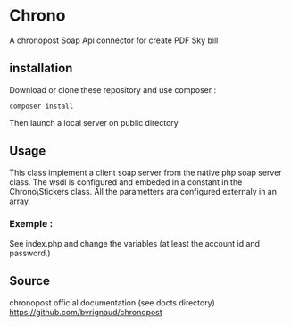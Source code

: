 # Chrono
A chronopost Soap Api connector for create PDF Sky bill

## installation

Download or clone these repository and use composer :

``` composer install ```

Then launch a local server on public directory


## Usage

This class implement a client soap server from the native php soap server class.
The wsdl is configured and embeded in a constant in the Chrono\Stickers class.
All the parametters ara configured externaly in an array.


### Exemple :

See index.php and change the variables (at least the account id and password.)

 
## Source

chronopost official documentation (see docts directory)
https://github.com/bvrignaud/chronopost